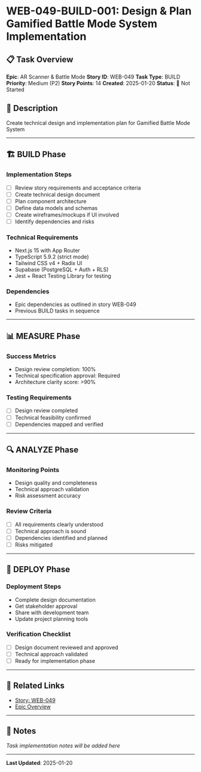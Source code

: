 # WEB-049-BUILD-001: Design & Plan Gamified Battle Mode System Implementation

## 📋 Task Overview
**Epic**: AR Scanner & Battle Mode
**Story ID**: WEB-049
**Task Type**: BUILD
**Priority**: Medium (P2)
**Story Points**: 14
**Created**: 2025-01-20
**Status**: 🔴 Not Started

## 📝 Description
Create technical design and implementation plan for Gamified Battle Mode System

---

## 🏗️ BUILD Phase
### Implementation Steps
- [ ] Review story requirements and acceptance criteria
- [ ] Create technical design document
- [ ] Plan component architecture
- [ ] Define data models and schemas
- [ ] Create wireframes/mockups if UI involved
- [ ] Identify dependencies and risks

### Technical Requirements
- Next.js 15 with App Router
- TypeScript 5.9.2 (strict mode)
- Tailwind CSS v4 + Radix UI
- Supabase (PostgreSQL + Auth + RLS)
- Jest + React Testing Library for testing

### Dependencies
- Epic dependencies as outlined in story WEB-049
- Previous BUILD tasks in sequence

---

## 📊 MEASURE Phase
### Success Metrics
- Design review completion: 100%
- Technical specification approval: Required
- Architecture clarity score: >90%

### Testing Requirements
- [ ] Design review completed
- [ ] Technical feasibility confirmed
- [ ] Dependencies mapped and verified

---

## 🔍 ANALYZE Phase
### Monitoring Points
- Design quality and completeness
- Technical approach validation
- Risk assessment accuracy

### Review Criteria
- [ ] All requirements clearly understood
- [ ] Technical approach is sound
- [ ] Dependencies identified and planned
- [ ] Risks mitigated

---

## 🚀 DEPLOY Phase
### Deployment Steps
- Complete design documentation
- Get stakeholder approval
- Share with development team
- Update project planning tools

### Verification Checklist
- [ ] Design document reviewed and approved
- [ ] Technical approach validated
- [ ] Ready for implementation phase

---

## 🔗 Related Links
- [Story: WEB-049](../../../stories-by-epic/epic-05-ar-scanner-battle/WEB-049-gamified-battle-mode-system.md)
- [Epic Overview](../../../stories-by-epic/epic-05-ar-scanner-battle/index.md)

---

## 📝 Notes
*Task implementation notes will be added here*

---
**Last Updated**: 2025-01-20